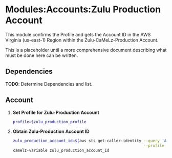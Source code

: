 # Modules:Accounts:Zulu Production Account

This module confirms the Profile and gets the Account ID in the AWS Virginia (us-east-1) Region within the
Zulu-CaMeLz-Production Account.

This is a placeholder until a more comprehensive document describing what must be done here can be written.

## Dependencies

**TODO**: Determine Dependencies and list.

## Account

1. **Set Profile for Zulu-Production Account**

    ```bash
    profile=$zulu_production_profile
    ```

1.  **Obtain Zulu-Production Account ID**

    ```bash
    zulu_production_account_id=$(aws sts get-caller-identity --query 'Account' \
                                                             --profile $profile --region us-east-1 --output text)
    camelz-variable zulu_production_account_id
    ```
